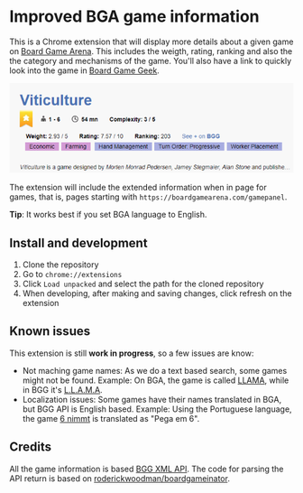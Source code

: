 # Improved BGA game information

This is a Chrome extension that will display more details about a given game on [Board Game Arena](https://boardgamearena.com). This includes the weigth, rating, ranking and also the the category and mechanisms of the game.
You'll also have a link to quickly look into the game in [Board Game Geek](https://boardgamegeek.com).

![Extension example](example.png)

The extension will include the extended information when in page for games, that is, pages starting with `https://boardgamearena.com/gamepanel`.

**Tip**: It works best if you set BGA language to English.

## Install and development

1. Clone the repository
2. Go to `chrome://extensions`
3. Click `Load unpacked` and select the path for the cloned repository
4. When developing, after making and saving changes, click refresh on the extension

## Known issues
This extension is still **work in progress**, so a few issues are know:
- Not maching game names: As we do a text based search, some games might not be found. Example: On BGA, the game is called [LLAMA](https://boardgamearena.com/gamepanel?game=lama), while in BGG it's [L.L.A.M.A](https://boardgamegeek.com/boardgame/266083/llm).
- Localization issues: Some games have their names translated in BGA, but BGG API is English based. Example: Using the Portuguese language, the game [6 nimmt](https://boardgamearena.com/gamepanel?game=sechsnimmt) is translated as "Pega em 6". 

## Credits
All the game information is based [BGG XML API](https://boardgamegeek.com/wiki/page/BGG_XML_API2). The code for parsing the API return is based on [roderickwoodman/boardgameinator](https://github.com/roderickwoodman/boardgameinator).